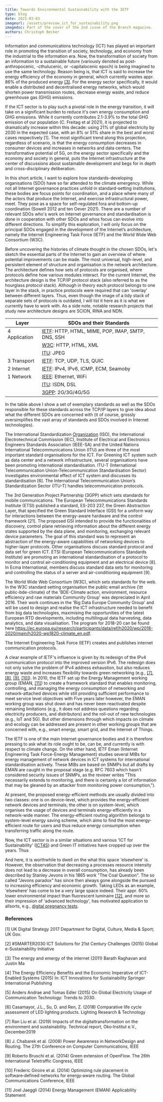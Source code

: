 ```yaml
---
title: Towards Environmental Sustainability with the IETF
type: blog
date: 2021-03-03
imageurl: /assets/preview_ict_for_sustainability.png
imagedsc: Part of the cover of the 2nd issue of the Branch magazine.
authors: Christoph Becker
---
```


<!-- Setting the stage for ICT -->
Information and communications technology (ICT) has played an important role in promoting the transition of society, technology, and economy from the industrial to the information era. Now, the transformation of society from an information to a sustainable future (variously denoted as post-anthropocenic, -cthulucenic, or -capitalocenic epoch) is being imagined to use the same technology. Reason being is, that ICT is said to increase the energy efficiency of the economy in general, which currently wastes appr. 86% of the produced energy [[3]](#3). For the energy sector specifically, it would enable a distributed and decentralised energy networks, which would shorten power transmission routes, decrease energy waste, and reduce greenhouse gas (GHG) emissions.

<!-- Need to improve ICT -->
If the ICT sector is to play such a pivotal role in the energy transition, it will take on a significant burden to reduce it's own energy consumption and GHG emissions.
While it currently contributes 2.1-3.9% to the total GHG emission of our population (C. Freitag et al 2021), it is projected to dramatically increase within this decade: using 21% of global electricity by 2030 in the expected case, with an 8% or 51% share in the best and worst cases respectively [1]. The most significant trend along this projection, regardless of scenario, is that the energy consumption decreases in consumer devices and increases in networks and data centers. The transformative potential of 5G, on the energy sector specifically and the economy and society in general, puts the Internet infrastructure at the center of discussions about sustainable development and begs for in depth and cross-disciplinary deliberation.

<!-- Introducing SDOs -->
In this short article, I want to explore how standards-developing organisations (SDO) have so far attended to the climate emergency. While not all Internet governance practices unfold in standard-setting institutions, these bodies are focus points for coordination, and a place where many of the actors that produce the Internet, and exercise infrastructural power, meet. They pose as a space for self-regulated fora and bottom-up coordination (Sowell 2012 and ten Oever 2021). There are a number of relevant SDOs who's work on Internet governance and standardisation is done in cooperation with other SDOs and whos focus can evolve into different directions. To simplify this exploration, I will only focus on the principal SDOs engaged in the development of the Internet’s architecture, namely the Internet Engineering Task Force (IETF) and the World Wide Web Consortium (W3C).

<!-- TCP/IP protocol stack -->
Before uncovering the histories of climate thought in the chosen SDOs, let's sketch the essential parts of the Internet to gain an overview of where potential improvements can be made. The most universal, high-level, and persistent element of structure and organisation is the network architecture. The architecture defines how sets of protocols are organised, where protocols define how various modules interact. For the current Internet, the architecture design is the TCP/IP protocol stack (also referred to as the hourglass protocol stack). Although in theory each protocol belongs to one layer in the stack, in practice protocols were required that can 'overlay' between different layers. Thus, even though the image of a tidy stack of separate sets of protocols is outdated, I will list it here as it is what we currently have to work with. As a side note, notable research projects that study new architecture designs are SCION, RINA and NDN.

| Layer         | SDOs and their Standards
| ------------- | -------------------------------------------------------------
| 4 Application | <u>IETF</u>: HTTP, HTML, MIME, POP, IMAP, SMTP, DNS, SSH
|               | <u>W3C</u>: HTTP, HTML, XML
|               | <u>ITU</u>: JPEG
| 3 Transport   | <u>IETF</u>: TCP, UDP, TLS, QUIC
| 2 Internet    | <u>IETF</u>: IPv4, IPv6, ICMP, ECM, Seamoby
| 1 Network     | <u>IEEE</u>: Ethernet, WiFi
|               | <u>ITU</u>: ISDN, DSL
|               | <u>3GPP</u>: 2G/3G/4G/5G


In the table above I show a set of exemplary standards as well as the SDOs responsible for these standards across the TCP/IP layers to give idea about what the different SDOs are concerned with (it of course, grossly oversimplifies the vast array of standards and SDOs involved in Internet technologies).


<!-- ITU -->
The International Standardization [Organization](Organization) (ISO), the International Electrotechnical Commission (IEC), Institute of Electrical and Electronics Engineers Standards Association (IEEE-SA) and the United Nations International Telecommunications Union (ITU) are three of the most important standard organisations for the ICT.
For Greening ICT system such as data center and a network infrastructure, several organisations have been promoting international standardisation. ITU-T (International Telecommunication Union-Telecommunication Standardisation Sector) investigates environmental effect of ICT system and discusses its standardisation [6].
The International Telecommunication Union’s Standardization Sector (ITU-T) handles telecommunication protocols.

<!-- 3GPP -->
The 3rd Generation Project Partnership (3GPP) which sets standards for mobile communications.
The European Telecommunications Standards Institute (ETSI) published a standard, ES-203 237, the Green Abstraction Layer, that specified the Green Standard Interface (GSI) for a uniform way for interactions between the energy-aware hardware and the control framework [21]. The proposed GSI intended to provide the functionalities of discovery, control plane retrieving information about the different energy states supported by the data plane, and monitoring, exchanging relevant device parameters. The goal of this standard was to represent an abstraction of the energy-aware capabilities of networking devices to higher-layer protocols.
Other organisations discuss standard protocol and data set for green ICT. ETSI (European Telecommunications Standards Institute) are promoting an international standardisation of a protocol to monitor and control air-conditioning equipment and an electrical device [8]. In Ecma International, members discuss standard data sets for monitoring and controlling the status of a server and air-conditioning equipment [9].

<!-- W3C -->
The World Wide Web Consortium (W3C), which sets standards for the web.
In the W3C standard setting organisation the public email archive {\tt public-bde-climate} of the 'BDE-Climate action, environment, resource efficiency and raw materials Community Group' was depreciated in April 2016. Their work continues in the 'Big Data Europe Community Group' and will be used to design and realise the ICT infrastructure needed to benefit from big data technologies, maximising the opportunities of the latest European RTD developments, including multilingual data harvesting, data analytics, and data visualisation. The program for 2018-20 can be found here https://ec.europa.eu/research/participants/data/ref/h2020/wp/2018-2020/main/h2020-wp1820-climate_en.pdf.

<!-- IETF -->
The Internet Engineering Task Force (IETF) creates and publishes internet communication protocols.

A clear example of IETF's influence is given by its redesign of the IPv4 communication protocol into the improved version IPv6. The redesign does not only solve the problem of IPv4 address exhaustion, but also reduces energy waste and increases flexibility towards green networking (e.g., [[7]](#7), [[8]](#8), [[9]](#9), [[10]](#10)). In 2010, the IETF set up the Energy Management working group (EMAN, [[11]](#11)) to create a framework standard that enables monitoring, controlling, and managing the energy consumption of networking and network-attached devices while still providing sufficient performance to meet service level objectives with Five years later however, the EMAN working group was shut down and has never been reactivated despite remaining limitations (e.g., it does not address questions regarding electricity producers, and distributors) and the roll-out of new technologies (e.g., IoT and 5G). But other dimensions through which impacts on climate and ecology can be addressed are present in other working groups that are concerned with, e.g., smart energy, smart grid, and the Internet of Things.

The IETF is one of the main Internet governance bodies and it is therefore pressing to ask what its role ought to be, can be, and currently is with respect to climate change.
On the other hand, IETF Eman (Internet Engineering Task Force-Energy Management) studies several MIBs for energy management of network devices in ICT systems for international standardisation actively. These MIBs are based on SNMPs but all drafts by EMAN are caught in the proposal stage (e.g. RFC 7603 which hasn't considered security issues of SNMPs, as the reviewr writes "This necessarily extends to monitoring, and there is certainly a *lot* of information that may be gleaned by an attacker from monitoring power consumption,").


At present, the proposed energy-efficient methods are usually divided into two classes: one is on device-level, which provides the energy-efficient network devices and terminals; the other is on system-level, which organises the usage of devices and terminals energy-efficiently in a network-wide manner. The energy-efficient routing algorithm belongs to system-level energy saving scheme, which aims to find the most energy-efficient route for users and thus reduce energy consumption when transferring traffic along the route.




Now, the ICT sector is in a similar situations and various 'ICT for Sustainability' ([ICT4S](https://conf.researchr.org/series/ict4s)) and Green IT initiatives have cropped up over the years. Thus

And here, it is worthwhile to dwell on the what this space 'elsewhere' is. However, the observation that decreasing a processes resource intensity does not lead to a decrease in overall consumption, has already been described by Stanley Jevons in his 1865 work "The Coal Question". The so called "Jevons paradox" has since then always gone alongside the pursued to increasing efficiency and economic growth. Taking LEDs as an example, 'elsewhere' has come to be a very large space indeed. Their appr. 60% lower environmental impact than fluorescent luminaire [[12]](#12), and more so their impression of 'advanced technology', has motivated application to allsorts, e.g., [digital pregnancy tests](https://twitter.com/Foone/status/1301707401024827392).

### References
<a id="1">[1]</a>
UK Digital Strategy 2017
Department for Digital, Culture, Media & Sport; UK Gov.

<a id="2">[2]</a>
#SMARTER2030 ICT Solutions for 21st Century Challenges (2015)
Global e-Sustainability Initiative

<a id="3">[3]</a>
The energy and emergy of the internet (2011)
Barath Raghavan and Justin Ma

<a id="4">[4]</a>
The Energy Efficiency Benefits and the Economic Imperative of ICT-Enabled Systems (2015)
In: ICT Innovations for Sustainability
Springer International Publishing

<a id="5">[5]</a>
Anders Andrae and Tomas Edler (2015)
On Global Electricity Usage of Communication Technology: Trends to 2030.

<a id="6">[6]</a>
Casamayor, J.L., Su, D. and Ren, Z. (2018)
Comparative life cycle assessment of LED lighting products.
Lighting Research & Technology

<a id="7">[7]</a>
Ran Liu et al. (2019)
Impacts of the digitaltransformation on the environment and sustainability.
Technical report, Oko‑Institut e.V., December2019

<a id="8">[8]</a>
J. Chabarek et al. (2008)
Power Awareness in NetworkDesign and Routing.
The 27th Conference on Computer Communications, IEEE

<a id="9">[9]</a>
Roberto Bruschi et al. (2014)
Green extension of OpenFlow.
The 26th International Teletraffic Congress, IEEE

<a id="10">[10]</a>
Frederic Giroire et al. (2014)
Optimizing rule placement in software‑defined networks for energy‑aware routing.
The Global Communications Conference, IEEE

<a id="11">[11]</a>
Joel Jaeggli (2014)
Energy Management (EMAN) Applicability Statement

